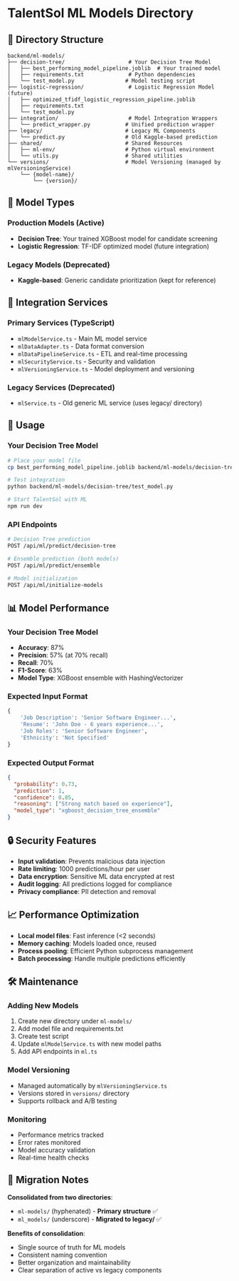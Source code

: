 # TalentSol ML Models Directory

## 📁 Directory Structure

```
backend/ml-models/
├── decision-tree/                    # Your Decision Tree Model
│   ├── best_performing_model_pipeline.joblib  # Your trained model
│   ├── requirements.txt              # Python dependencies
│   └── test_model.py                # Model testing script
├── logistic-regression/              # Logistic Regression Model (future)
│   ├── optimized_tfidf_logistic_regression_pipeline.joblib
│   ├── requirements.txt
│   └── test_model.py
├── integration/                      # Model Integration Wrappers
│   └── predict_wrapper.py           # Unified prediction wrapper
├── legacy/                          # Legacy ML Components
│   └── predict.py                   # Old Kaggle-based prediction
├── shared/                          # Shared Resources
│   ├── ml-env/                      # Python virtual environment
│   └── utils.py                     # Shared utilities
└── versions/                        # Model Versioning (managed by mlVersioningService)
    └── {model-name}/
        └── {version}/
```

## 🎯 Model Types

### **Production Models** (Active)
- **Decision Tree**: Your trained XGBoost model for candidate screening
- **Logistic Regression**: TF-IDF optimized model (future integration)

### **Legacy Models** (Deprecated)
- **Kaggle-based**: Generic candidate prioritization (kept for reference)

## 🔧 Integration Services

### **Primary Services** (TypeScript)
- `mlModelService.ts` - Main ML model service
- `mlDataAdapter.ts` - Data format conversion
- `mlDataPipelineService.ts` - ETL and real-time processing
- `mlSecurityService.ts` - Security and validation
- `mlVersioningService.ts` - Model deployment and versioning

### **Legacy Services** (Deprecated)
- `mlService.ts` - Old generic ML service (uses legacy/ directory)

## 🚀 Usage

### **Your Decision Tree Model**
```bash
# Place your model file
cp best_performing_model_pipeline.joblib backend/ml-models/decision-tree/

# Test integration
python backend/ml-models/decision-tree/test_model.py

# Start TalentSol with ML
npm run dev
```

### **API Endpoints**
```bash
# Decision Tree prediction
POST /api/ml/predict/decision-tree

# Ensemble prediction (both models)
POST /api/ml/predict/ensemble

# Model initialization
POST /api/ml/initialize-models
```

## 📊 Model Performance

### **Your Decision Tree Model**
- **Accuracy**: 87%
- **Precision**: 57% (at 70% recall)
- **Recall**: 70%
- **F1-Score**: 63%
- **Model Type**: XGBoost ensemble with HashingVectorizer

### **Expected Input Format**
```python
{
    'Job Description': 'Senior Software Engineer...',
    'Resume': 'John Doe - 6 years experience...',
    'Job Roles': 'Senior Software Engineer',
    'Ethnicity': 'Not Specified'
}
```

### **Expected Output Format**
```json
{
  "probability": 0.73,
  "prediction": 1,
  "confidence": 0.85,
  "reasoning": ["Strong match based on experience"],
  "model_type": "xgboost_decision_tree_ensemble"
}
```

## 🔒 Security Features

- **Input validation**: Prevents malicious data injection
- **Rate limiting**: 1000 predictions/hour per user
- **Data encryption**: Sensitive ML data encrypted at rest
- **Audit logging**: All predictions logged for compliance
- **Privacy compliance**: PII detection and removal

## 📈 Performance Optimization

- **Local model files**: Fast inference (<2 seconds)
- **Memory caching**: Models loaded once, reused
- **Process pooling**: Efficient Python subprocess management
- **Batch processing**: Handle multiple predictions efficiently

## 🛠️ Maintenance

### **Adding New Models**
1. Create new directory under `ml-models/`
2. Add model file and requirements.txt
3. Create test script
4. Update `mlModelService.ts` with new model paths
5. Add API endpoints in `ml.ts`

### **Model Versioning**
- Managed automatically by `mlVersioningService.ts`
- Versions stored in `versions/` directory
- Supports rollback and A/B testing

### **Monitoring**
- Performance metrics tracked
- Error rates monitored
- Model accuracy validation
- Real-time health checks

## 🔄 Migration Notes

**Consolidated from two directories**:
- `ml-models/` (hyphenated) - **Primary structure** ✅
- `ml_models/` (underscore) - **Migrated to legacy/** ✅

**Benefits of consolidation**:
- Single source of truth for ML models
- Consistent naming convention
- Better organization and maintainability
- Clear separation of active vs legacy components
